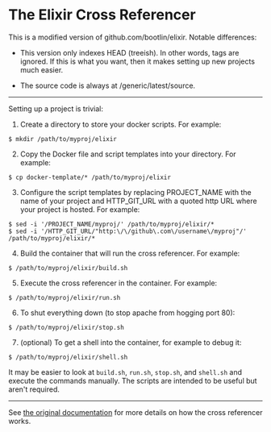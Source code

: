 The Elixir Cross Referencer
===========================

This is a modified version of github.com/bootlin/elixir. Notable differences:

- This version only indexes HEAD (treeish). In other words, tags are ignored. If this is what you want, then it makes setting up new projects much easier.

- The source code is always at /generic/latest/source.

---

Setting up a project is trivial:

1. Create a directory to store your docker scripts. For example:

```
$ mkdir /path/to/myproj/elixir
```

2. Copy the Docker file and script templates into your directory. For example:

```
$ cp docker-template/* /path/to/myproj/elixir
```

3. Configure the script templates by replacing PROJECT_NAME with the name of your project and HTTP_GIT_URL with a quoted http URL where your project is hosted. For example: 

```
$ sed -i '/PROJECT_NAME/myproj/' /path/to/myproj/elixir/*
$ sed -i '/HTTP_GIT_URL/"http:\/\/github\.com\/username\/myproj"/' /path/to/myproj/elixir/*
```

4. Build the container that will run the cross referencer. For example:

```
$ /path/to/myproj/elixir/build.sh
```

5. Execute the cross referencer in the container. For example:

```
$ /path/to/myproj/elixir/run.sh
```

6. To shut everything down (to stop apache from hogging port 80):

```
$ /path/to/myproj/elixir/stop.sh
```

7. (optional) To get a shell into the container, for example to debug it:

```
$ /path/to/myproj/elixir/shell.sh
```

It may be easier to look at `build.sh`, `run.sh`, `stop.sh`, and `shell.sh` and execute the commands manually. The scripts are intended to be useful but aren't required.

---

See [the original documentation](https://github.com/bootlin/elixir/blob/master/README.md) for more details on how the cross referencer works.
